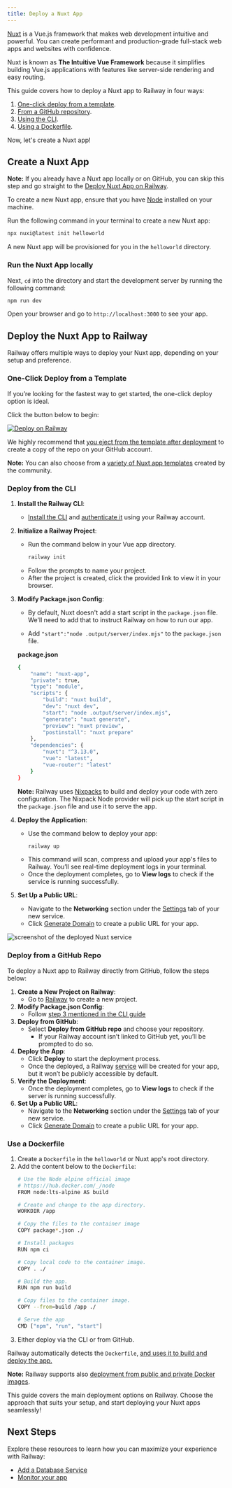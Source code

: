 ```yaml
---
title: Deploy a Nuxt App
---
```


[Nuxt](https://nuxt.com) is a Vue.js framework that makes web development intuitive and powerful. You can create performant and production-grade full-stack web apps and websites with confidence.

Nuxt is known as **The Intuitive Vue Framework** because it simplifies building Vue.js applications with features like server-side rendering and easy routing.

This guide covers how to deploy a Nuxt app to Railway in four ways:

1. [One-click deploy from a template](#one-click-deploy-from-a-template).
2. [From a GitHub repository](#deploy-from-a-github-repo).
3. [Using the CLI](#deploy-from-the-cli).
4. [Using a Dockerfile](#use-a-dockerfile).

Now, let's create a Nuxt app!

## Create a Nuxt App

**Note:** If you already have a Nuxt app locally or on GitHub, you can skip this step and go straight to the [Deploy Nuxt App on Railway](#deploy-the-nuxt-app-to-railway).

To create a new Nuxt app, ensure that you have [Node](https://nodejs.org/en/learn/getting-started/how-to-install-nodejs) installed on your machine.

Run the following command in your terminal to create a new Nuxt app:

```bash
npx nuxi@latest init helloworld
```

A new Nuxt app will be provisioned for you in the `helloworld` directory.

### Run the Nuxt App locally

Next, `cd` into the directory and start the development server by running the following command:

```bash
npm run dev
```

Open your browser and go to `http://localhost:3000` to see your app.

## Deploy the Nuxt App to Railway

Railway offers multiple ways to deploy your Nuxt app, depending on your setup and preference. 

### One-Click Deploy from a Template

If you’re looking for the fastest way to get started, the one-click deploy option is ideal.

Click the button below to begin:

[![Deploy on Railway](https://railway.com/button.svg)](https://railway.com/new/template/lQQgLR)

We highly recommend that [you eject from the template after deployment](/guides/deploy#eject-from-template-repository) to create a copy of the repo on your GitHub account.

**Note:** You can also choose from a <a href="https://railway.com/templates?q=nuxt" target="_blank">variety of Nuxt app templates</a> created by the community.

### Deploy from the CLI

1. **Install the Railway CLI**:
    - <a href="/guides/cli#installing-the-cli" target="_blank">Install the CLI</a> and <a href="/guides/cli#authenticating-with-the-cli" target="_blank">authenticate it</a> using your Railway account.
2. **Initialize a Railway Project**:
    - Run the command below in your Vue app directory. 
        ```bash
        railway init
        ```
    - Follow the prompts to name your project.
    - After the project is created, click the provided link to view it in your browser.
3. **Modify Package.json Config**:
    - By default, Nuxt doesn't add a start script in the `package.json` file. We'll need to add that to instruct Railway on how to run our app. 
    
    - Add `"start":"node .output/server/index.mjs"` to the `package.json` file.

    **package.json**
    ```bash
    {
        "name": "nuxt-app",
        "private": true,
        "type": "module",
        "scripts": {
            "build": "nuxt build",
            "dev": "nuxt dev",
            "start": "node .output/server/index.mjs",
            "generate": "nuxt generate",
            "preview": "nuxt preview",
            "postinstall": "nuxt prepare"
        },
        "dependencies": {
            "nuxt": "^3.13.0",
            "vue": "latest",
            "vue-router": "latest"
        }
    }
    ```
    **Note:** Railway uses [Nixpacks](/reference/nixpacks) to build and deploy your code with zero configuration. The Nixpack Node provider will pick up the start script in the `package.json` file and use it to serve the app.
4. **Deploy the Application**:
    - Use the command below to deploy your app:
        ```bash
        railway up
        ```
    - This command will scan, compress and upload your app's files to Railway. You’ll see real-time deployment logs in your terminal.
    - Once the deployment completes, go to **View logs** to check if the service is running successfully.
5. **Set Up a Public URL**:
    - Navigate to the **Networking** section under the [Settings](/overview/the-basics#service-settings) tab of your new service.
    - Click [Generate Domain](/guides/public-networking#railway-provided-domain) to create a public URL for your app.

<Image src="https://res.cloudinary.com/railway/image/upload/f_auto,q_auto/v1729262446/docs/quick-start/nuxt_app.png"
alt="screenshot of the deployed Nuxt service"
layout="responsive"
width={2383} height={2003} quality={100} />

### Deploy from a GitHub Repo

To deploy a Nuxt app to Railway directly from GitHub, follow the steps below:

1. **Create a New Project on Railway**:
    - Go to <a href="https://railway.com/new" target="_blank">Railway</a> to create a new project.
2. **Modify Package.json Config**:
    - Follow [step 3 mentioned in the CLI guide](#deploy-from-the-cli)
3. **Deploy from GitHub**: 
    - Select **Deploy from GitHub repo** and choose your repository.
        - If your Railway account isn’t linked to GitHub yet, you’ll be prompted to do so.
4. **Deploy the App**: 
    - Click **Deploy** to start the deployment process.
    - Once the deployed, a Railway [service](/guides/services) will be created for your app, but it won’t be publicly accessible by default.
5. **Verify the Deployment**:
    - Once the deployment completes, go to **View logs** to check if the server is running successfully.
6. **Set Up a Public URL**:
    - Navigate to the **Networking** section under the [Settings](/overview/the-basics#service-settings) tab of your new service.
    - Click [Generate Domain](/guides/public-networking#railway-provided-domain) to create a public URL for your app.

### Use a Dockerfile

1. Create a `Dockerfile` in the `helloworld` or Nuxt app's root directory.
2. Add the content below to the `Dockerfile`:
    ```bash
    # Use the Node alpine official image
    # https://hub.docker.com/_/node
    FROM node:lts-alpine AS build

    # Create and change to the app directory.
    WORKDIR /app

    # Copy the files to the container image
    COPY package*.json ./

    # Install packages
    RUN npm ci

    # Copy local code to the container image.
    COPY . ./

    # Build the app.
    RUN npm run build

    # Copy files to the container image.
    COPY --from=build /app ./
    
    # Serve the app
    CMD ["npm", "run", "start"]
    ```
3. Either deploy via the CLI or from GitHub.

Railway automatically detects the `Dockerfile`, [and uses it to build and deploy the app.](/guides/dockerfiles)

**Note:** Railway supports also <a href="/guides/services#deploying-a-public-docker-image" target="_blank">deployment from public and private Docker images</a>.

This guide covers the main deployment options on Railway. Choose the approach that suits your setup, and start deploying your Nuxt apps seamlessly!

## Next Steps

Explore these resources to learn how you can maximize your experience with Railway:

- [Add a Database Service](/guides/build-a-database-service)
- [Monitor your app](/guides/monitoring)

